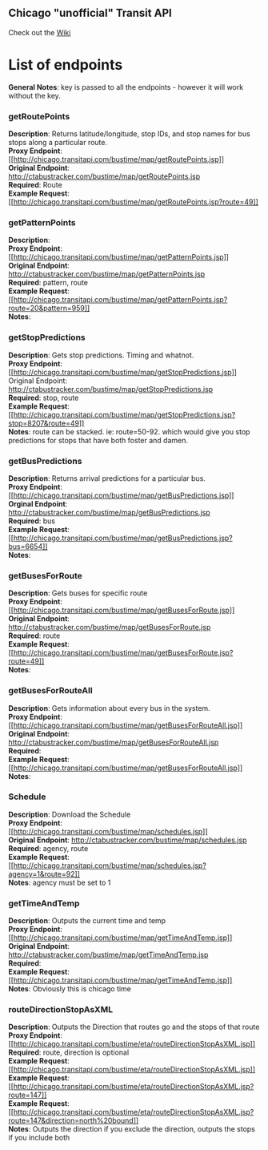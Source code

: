 Chicago "unofficial" Transit API
------

Check out the [Wiki](https://github.com/harperreed/transitapi/wiki)


# List of endpoints

**General Notes**: key is passed to all the endpoints - however it will work without the key.

### getRoutePoints

**Description**: Returns latitude/longitude, stop IDs, and stop names for bus stops along a particular route.  
**Proxy Endpoint**: [[http://chicago.transitapi.com/bustime/map/getRoutePoints.jsp]]  
**Original Endpoint**: http://ctabustracker.com/bustime/map/getRoutePoints.jsp  
**Required**: Route  
**Example Request**: [[http://chicago.transitapi.com/bustime/map/getRoutePoints.jsp?route=49]]  

### getPatternPoints

**Description**:  
**Proxy Endpoint**: [[http://chicago.transitapi.com/bustime/map/getPatternPoints.jsp]]  
**Original Endpoint**: http://ctabustracker.com/bustime/map/getPatternPoints.jsp  
**Required**: pattern, route  
**Example Request**: [[http://chicago.transitapi.com/bustime/map/getPatternPoints.jsp?route=20&pattern=959]]  
**Notes**:  

### getStopPredictions

**Description**: Gets stop predictions. Timing and whatnot.  
**Proxy Endpoint**: [[http://chicago.transitapi.com/bustime/map/getStopPredictions.jsp]]  
Original Endpoint: http://ctabustracker.com/bustime/map/getStopPredictions.jsp  
**Required**: stop, route  
**Example Request**: [[http://chicago.transitapi.com/bustime/map/getStopPredictions.jsp?stop=8207&route=49]]  
**Notes**: route can be stacked. ie: route=50-92. which would give you stop predictions for stops that have both foster and damen.  


### getBusPredictions

**Description**: Returns arrival predictions for a particular bus.  
**Proxy Endpoint**: [[http://chicago.transitapi.com/bustime/map/getBusPredictions.jsp]]  
**Orginal Endpoint**: http://ctabustracker.com/bustime/map/getBusPredictions.jsp  
**Required**: bus  
**Example Request**: [[http://chicago.transitapi.com/bustime/map/getBusPredictions.jsp?bus=6654]]  
**Notes**:  


### getBusesForRoute

**Description**: Gets buses for specific route  
**Proxy Endpoint**: [[http://chicago.transitapi.com/bustime/map/getBusesForRoute.jsp]]  
**Original Endpoint**: http://ctabustracker.com/bustime/map/getBusesForRoute.jsp  
**Required**: route  
**Example Request**: [[http://chicago.transitapi.com/bustime/map/getBusesForRoute.jsp?route=49]]  
**Notes**:  


### getBusesForRouteAll

**Description**: Gets information about every bus in the system.  
**Proxy Endpoint**: [[http://chicago.transitapi.com/bustime/map/getBusesForRouteAll.jsp]]  
**Original Endpoint**: http://ctabustracker.com/bustime/map/getBusesForRouteAll.jsp  
**Required**:  
**Example Request**: [[http://chicago.transitapi.com/bustime/map/getBusesForRouteAll.jsp]]  
**Notes**:  


### Schedule

**Description**: Download the Schedule  
**Proxy Endpoint**: [[http://chicago.transitapi.com/bustime/map/schedules.jsp]]  
**Original Endpoint**: http://ctabustracker.com/bustime/map/schedules.jsp  
**Required**: agency, route  
**Example Request**: [[http://chicago.transitapi.com/bustime/map/schedules.jsp?agency=1&route=92]]  
**Notes**: agency must be set to 1  

### getTimeAndTemp

**Description**: Outputs the current time and temp  
**Proxy Endpoint**: [[http://chicago.transitapi.com/bustime/map/getTimeAndTemp.jsp]]  
**Original Endpoint**: http://ctabustracker.com/bustime/map/getTimeAndTemp.jsp  
**Required**:  
**Example Request**:[[http://chicago.transitapi.com/bustime/map/getTimeAndTemp.jsp]]  
**Notes**: Obviously this is chicago time  

### routeDirectionStopAsXML

**Description**: Outputs the Direction that routes go and the stops of that route  
**Proxy Endpoint**: [[http://chicago.transitapi.com/bustime/eta/routeDirectionStopAsXML.jsp]]  
**Required**: route, direction is optional  
**Example Request**:[[http://chicago.transitapi.com/bustime/eta/routeDirectionStopAsXML.jsp]]  
**Example Request**:[[http://chicago.transitapi.com/bustime/eta/routeDirectionStopAsXML.jsp?route=147]]  
**Example Request**:[[http://chicago.transitapi.com/bustime/eta/routeDirectionStopAsXML.jsp?route=147&direction=north%20bound]]  
**Notes**: Outputs the direction if you exclude the direction, outputs the stops if you include both  
